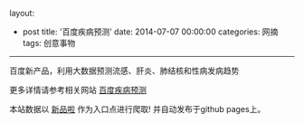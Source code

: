 layout: 
  - post 
title: '百度疾病预测' 
date: 2014-07-07 00:00:00 
categories: 网摘 
tags: 创意事物 
---

百度新产品，利用大数据预测流感、肝炎、肺结核和性病发病趋势  

更多详情请参考相关网站 [百度疾病预测](http://trends.baidu.com/disease/)  

本站数据以 [新品啦](http://xinpinla.com/) 作为入口点进行爬取! 并自动发布于github pages上。  
